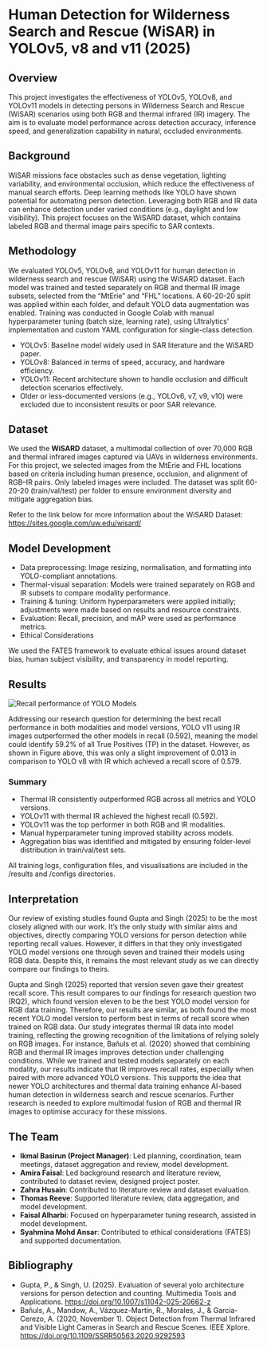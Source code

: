 # Human Detection for Wilderness Search and Rescue (WiSAR) in YOLOv5, v8 and v11 (2025)

## Overview
This project investigates the effectiveness of YOLOv5, YOLOv8, and YOLOv11 models in detecting persons in Wilderness Search and Rescue (WiSAR) scenarios using both RGB and thermal infrared (IR) imagery. The aim is to evaluate model performance across detection accuracy, inference speed, and generalization capability in natural, occluded environments.

## Background
WiSAR missions face obstacles such as dense vegetation, lighting variability, and environmental occlusion, which reduce the effectiveness of manual search efforts. Deep learning methods like YOLO have shown potential for automating person detection. Leveraging both RGB and IR data can enhance detection under varied conditions (e.g., daylight and low visibility). This project focuses on the WiSARD dataset, which contains labeled RGB and thermal image pairs specific to SAR contexts.

## Methodology

We evaluated YOLOv5, YOLOv8, and YOLOv11 for human detection in wilderness search and rescue (WiSAR) using the WiSARD dataset. Each model was trained and tested separately on RGB and thermal IR image subsets, selected from the “MtErie” and “FHL” locations. A 60-20-20 split was applied within each folder, and default YOLO data augmentation was enabled. Training was conducted in Google Colab with manual hyperparameter tuning (batch size, learning rate), using Ultralytics' implementation and custom YAML configuration for single-class detection.

- YOLOv5: Baseline model widely used in SAR literature and the WiSARD paper.
- YOLOv8: Balanced in terms of speed, accuracy, and hardware efficiency.
- YOLOv11: Recent architecture shown to handle occlusion and difficult detection scenarios effectively.
- Older or less-documented versions (e.g., YOLOv6, v7, v9, v10) were excluded due to inconsistent results or poor SAR relevance.

## Dataset
We used the **WiSARD** dataset, a multimodal collection of over 70,000 RGB and thermal infrared images captured via UAVs in wilderness environments. For this project, we selected images from the MtErie and FHL locations based on criteria including human presence, occlusion, and alignment of RGB–IR pairs. Only labeled images were included. The dataset was split 60-20-20 (train/val/test) per folder to ensure environment diversity and mitigate aggregation bias.

Refer to the link below for more information about the WiSARD Dataset:
https://sites.google.com/uw.edu/wisard/

## Model Development

- Data preprocessing: Image resizing, normalisation, and formatting into YOLO-compliant annotations.
- Thermal-visual separation: Models were trained separately on RGB and IR subsets to compare modality performance.
- Training & tuning: Uniform hyperparameters were applied initially; adjustments were made based on results and resource constraints.
- Evaluation: Recall, precision, and mAP were used as performance metrics.
- Ethical Considerations

We used the FATES framework to evaluate ethical issues around dataset bias, human subject visibility, and transparency in model reporting.

## Results
![Recall performance of YOLO Models](https://github.com/user-attachments/assets/7a9ee669-3f6f-4528-a397-65504a69cb12)

Addressing our research question for determining the best recall performance in both modalities and model versions, YOLO v11 using IR images outperformed the other models in recall (0.592), meaning the model could identify 59.2% of all True Positives (TP) in the dataset. However, as shown in Figure above, this was only a slight improvement of 0.013 in comparison to YOLO v8 with IR which achieved a recall score of 0.579. 

### Summary
- Thermal IR consistently outperformed RGB across all metrics and YOLO versions.
- YOLOv11 with thermal IR achieved the highest recall (0.592).
- YOLOv11 was the top performer in both RGB and IR modalities.
- Manual hyperparameter tuning improved stability across models.
- Aggregation bias was identified and mitigated by ensuring folder-level distribution in train/val/test sets.

All training logs, configuration files, and visualisations are included in the /results and /configs directories.

## Interpretation
Our review of existing studies found Gupta and Singh (2025) to be the most closely aligned with our work. It’s the only study with similar aims and objectives, directly comparing YOLO versions for person detection while reporting recall values. However, it differs in that they only investigated YOLO model versions one through seven and trained their models using RGB data. Despite this, it remains the most relevant study as we can directly compare our findings to theirs.

Gupta and Singh (2025) reported that version seven gave their greatest recall score. This result compares to our findings for research question two (RQ2), which found version eleven to be the best YOLO model version for RGB data training. Therefore, our results are similar, as both found the most recent YOLO model version to perform best in terms of recall score when trained on RGB data.
Our study integrates thermal IR data into model training, reflecting the growing recognition of the limitations of relying solely on RGB images. For instance, Bañuls et al. (2020) showed that combining RGB and thermal IR images improves detection under challenging conditions. While we trained and tested models separately on each modality, our results indicate that IR improves recall rates, especially when paired with more advanced YOLO versions. This supports the idea that newer YOLO architectures and thermal data training enhance AI-based human detection in wilderness search and rescue scenarios. Further research is needed to explore multimodal fusion of RGB and thermal IR images to optimise accuracy for these missions.

## The Team

- **Ikmal Basirun (Project Manager)**: Led planning, coordination, team meetings, dataset aggregation and review, model development.
- **Amira Faisal**: Led background research and literature review, contributed to dataset review, designed project poster.
- **Zahra Husain**: Contributed to literature review and dataset evaluation.
- **Thomas Reeve**: Supported literature review, data aggregation, and model development.
- **Faisal Alharbi**: Focused on hyperparameter tuning research, assisted in model development.
- **Syahmina Mohd Ansar**: Contributed to ethical considerations (FATES) and supported documentation.

## Bibliography
- Gupta, P., & Singh, U. (2025). Evaluation of several yolo architecture versions for person detection and counting. Multimedia Tools and Applications. https://doi.org/10.1007/s11042-025-20662-z 
- Bañuls, A., Mandow, A., Vázquez-Martín, R., Morales, J., & García-Cerezo, A. (2020, November 1). Object Detection from Thermal Infrared and Visible Light Cameras in Search and Rescue Scenes. IEEE Xplore.  https://doi.org/10.1109/SSRR50563.2020.9292593 


